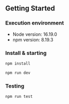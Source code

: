 ## Getting Started

### Execution environment

- Node version: 16.19.0
- npm version: 8.19.3

### Install & starting

```bash
npm install
```

```bash
npm run dev
```

### Testing

```bash
npm run test
```

